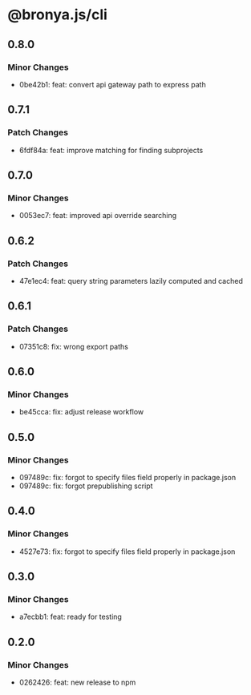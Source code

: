 # @bronya.js/cli

## 0.8.0

### Minor Changes

- 0be42b1: feat: convert api gateway path to express path

## 0.7.1

### Patch Changes

- 6fdf84a: feat: improve matching for finding subprojects

## 0.7.0

### Minor Changes

- 0053ec7: feat: improved api override searching

## 0.6.2

### Patch Changes

- 47e1ec4: feat: query string parameters lazily computed and cached

## 0.6.1

### Patch Changes

- 07351c8: fix: wrong export paths

## 0.6.0

### Minor Changes

- be45cca: fix: adjust release workflow

## 0.5.0

### Minor Changes

- 097489c: fix: forgot to specify files field properly in package.json
- 097489c: fix: forgot prepublishing script

## 0.4.0

### Minor Changes

- 4527e73: fix: forgot to specify files field properly in package.json

## 0.3.0

### Minor Changes

- a7ecbb1: feat: ready for testing

## 0.2.0

### Minor Changes

- 0262426: feat: new release to npm
